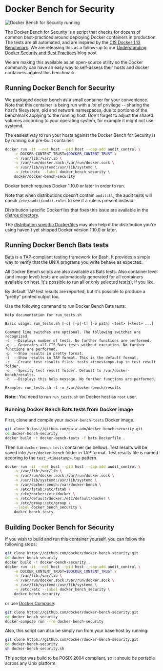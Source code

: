 # Docker Bench for Security

![Docker Bench for Security running](https://raw.githubusercontent.com/docker/docker-bench-security/master/benchmark_log.png "Docker Bench for Security running")

The Docker Bench for Security is a script that checks for dozens of common
best-practices around deploying Docker containers in production. The tests are
all automated, and are inspired by the [CIS Docker 1.13 Benchmark](https://benchmarks.cisecurity.org/tools2/docker/CIS_Docker_1.13.0_Benchmark_v1.0.0.pdf).
We are releasing this as a follow-up to our [Understanding Docker Security and Best Practices](https://blog.docker.com/2015/05/understanding-docker-security-and-best-practices/)
blog post.

We are making this available as an open-source utility so the Docker community
can have an easy way to self-assess their hosts and docker containers against
this benchmark.

## Running Docker Bench for Security

We packaged docker bench as a small container for your convenience. Note that
this container is being run with a *lot* of privilege -- sharing the host's
filesystem, pid and network namespaces, due to portions of the benchmark
applying to the running host. Don't forget to adjust the shared volumes
according to your operating system, for example it might not use systemd.

The easiest way to run your hosts against the Docker Bench for Security is by
running our pre-built container:

```sh
docker run -it --net host --pid host --cap-add audit_control \
    -e DOCKER_CONTENT_TRUST=$DOCKER_CONTENT_TRUST \
    -v /var/lib:/var/lib \
    -v /var/run/docker.sock:/var/run/docker.sock \
    -v /usr/lib/systemd:/usr/lib/systemd \
    -v /etc:/etc --label docker_bench_security \
    docker/docker-bench-security
```

Docker bench requires Docker 1.10.0 or later in order to run.

Note that when distributions doesn't contain `auditctl`, the audit tests will
check `/etc/audit/audit.rules` to see if a rule is present instead.

Distribution specific Dockerfiles that fixes this issue are available in the
[distros directory](https://github.com/docker/docker-bench-security/tree/master/distros).

The [distribution specific Dockerfiles](https://github.com/docker/docker-bench-security/tree/master/distros)
may also help if the distribution you're using haven't yet shipped Docker
version 1.10.0 or later.

## Running Docker Bench Bats tests

[Bats](https://github.com/sstephenson/bats) is a [TAP](http://testanything.org/)-compliant testing framework for Bash. It provides a simple way to verify that the UNIX programs you write behave as expected.

All Docker Bench scipts are also available as Bats tests. Also container level (and image level) tests are automatically generated for all containers available on host. It's possible to run all or only selected test(s), if you like.

By default TAP test results are reported, but it's possible to produce a "pretty" printed output too.

Use the following command to run Docker Bench Bats tests:

```
Help documentation for run_tests.sh

Basic usage: run_tests.sh [-c] [-p|-t] [-o path] <test> [<test> ...]

Command line switches are optional. The following switches are recognized.
-c  --Displays number of tests. No further functions are performed.
-g  --Generates all CIS Bats tests without execution. No further functions are performed.
-p  --Show results in pretty format.
-t  --Show results in TAP format. This is the default format.
-r  --Create test results files: tests_<timestamp>.tap in test result folder.
-o  --Specify test result folder. Default to /var/docker-bench/results.
-h  --Displays this help message. No further functions are performed.

Example: run_tests.sh -t -o /var/docker-bench/results
```

**Note:**: You need to run `run_tests.sh` on Docker host as `root` user.

### Running Docker Bench Bats tests from Docker image

First, clone and compile your `docker-bench-tests` Docker image.

```sh
git clone https://github.com/gaia-adm/docker-bench-security.git
cd docker-bench-security
docker build -t docker-bench-tests -f bats.Dockerfile .
```

Then run `docker-bench-tests` container (as bellow). Test results will be saved into `/var/docker-bench` folder in TAP format. Test results file is named accoring to the `test_<timestamp>.tap` pattern.

```sh
docker run -it --net host --pid host --cap-add audit_control \
    -v /var/lib:/var/lib \
    -v /var/run/docker.sock:/var/run/docker.sock \
    -v /usr/lib/systemd:/usr/lib/systemd \
    -v /var/docker-bench:/var/docker-bench \
    -v /etc/fstab:/etc/fstab \
    -v /etc/docker:/etc/docker \
    -v /etc/default/docker:/etc/default/docker \
    -v /etc/group:/etc/group \
    --label docker_bench_security \
    docker-bench-tests
```

## Building Docker Bench for Security

If you wish to build and run this container yourself, you can follow the
following steps:

```sh
git clone https://github.com/docker/docker-bench-security.git
cd docker-bench-security
docker build -t docker-bench-security .
docker run -it --net host --pid host --cap-add audit_control \
    -e DOCKER_CONTENT_TRUST=$DOCKER_CONTENT_TRUST \
    -v /var/lib:/var/lib \
    -v /var/run/docker.sock:/var/run/docker.sock \
    -v /usr/lib/systemd:/usr/lib/systemd \
    -v /etc:/etc --label docker_bench_security \
    docker-bench-security
```

or use [Docker Compose](https://docs.docker.com/compose/):

```sh
git clone https://github.com/docker/docker-bench-security.git
cd docker-bench-security
docker-compose run --rm docker-bench-security
```

Also, this script can also be simply run from your base host by running:

```sh
git clone https://github.com/docker/docker-bench-security.git
cd docker-bench-security
sh docker-bench-security.sh
```

This script was build to be POSIX 2004 compliant, so it should be portable
across any Unix platform.
